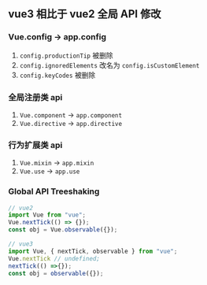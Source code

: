 ## vue3 相比于 vue2 全局 API 修改
### Vue.config -> app.config
1. `config.productionTip` 被删除
2. `config.ignoredElements` 改名为 `config.isCustomElement`
3. `config.keyCodes` 被删除

### 全局注册类 api
1. `Vue.component` -> `app.component`
2. `Vue.directive` -> `app.directive`

### 行为扩展类 api
1. `Vue.mixin` -> `app.mixin`
2. `Vue.use` -> `app.use`

### Global API Treeshaking

```ts
// vue2
import Vue from "vue";
Vue.nextTick(() => {});
const obj = Vue.observable({});

// vue3
import Vue, { nextTick, observable } from "vue";
Vue.nextTick // undefined;
nextTick(() =>{});
const obj = observable({});
```


